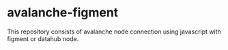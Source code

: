 # avalanche-figment
This repository consists of avalanche node connection using javascript with figment or datahub node.
